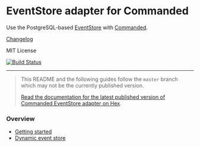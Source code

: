 # EventStore adapter for Commanded

Use the PostgreSQL-based [EventStore](https://github.com/commanded/eventstore) with [Commanded](https://github.com/commanded/commanded).

[Changelog](CHANGELOG.md)

MIT License

[![Build Status](https://travis-ci.com/commanded/commanded-eventstore-adapter.svg?branch=master)](https://travis-ci.com/commanded/commanded-eventstore-adapter)

---

> This README and the following guides follow the `master` branch which may not be the currently published version.
>
> [Read the documentation for the latest published version of Commanded EventStore adapter on Hex](https://hexdocs.pm/commanded_eventstore_adapter/).

### Overview

- [Getting started](guides/Getting%20Started.md)
- [Dynamic event store](guides/Dynamic%20Event%20Store.md)
